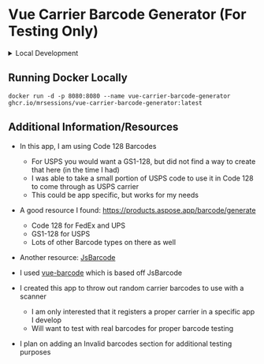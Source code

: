 # Vue Carrier Barcode Generator (For Testing Only)

<details>
    <summary>Local Development</summary>

## Project setup

```
# yarn
yarn

# npm
npm install

# pnpm
pnpm install
```

### Compiles and hot-reloads for development

```
# yarn
yarn dev

# npm
npm run dev

# pnpm
pnpm dev
```

### Compiles and minifies for production

```
# yarn
yarn build

# npm
npm run build

# pnpm
pnpm build
```

### Customize configuration

See [Configuration Reference](https://vitejs.dev/config/).

</details>

## Running Docker Locally

`docker run -d -p 8080:8080 --name vue-carrier-barcode-generator ghcr.io/mrsessions/vue-carrier-barcode-generator:latest`

## Additional Information/Resources

- In this app, I am using Code 128 Barcodes
    - For USPS you would want a GS1-128, but did not find a way to create that here (in the time I had)
    - I was able to take a small portion of USPS code to use it in Code 128 to come through as USPS carrier
    - This could be app specific, but works for my needs
    
- A good resource I found: https://products.aspose.app/barcode/generate
    - Code 128 for FedEx and UPS
    - GS1-128 for USPS
    - Lots of other Barcode types on there as well
    
- Another resource: [JsBarcode](https://github.com/lindell/JsBarcode)
- I used [vue-barcode](https://github.com/fengyuanchen/vue-barcode) which is based off JsBarcode

- I created this app to throw out random carrier barcodes to use with a scanner
    - I am only interested that it registers a proper carrier in a specific app I develop
    - Will want to test with real barcodes for proper barcode testing
    
- I plan on adding an Invalid barcodes section for additional testing purposes
